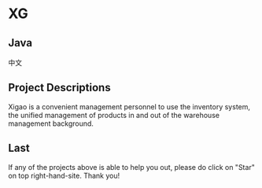 # XG

## Java
中文

## Project Descriptions
Xigao is a convenient management personnel to use the inventory system, the unified management of products in and out of the warehouse management background.

## Last
If any of the projects above is able to help you out, please do click on "Star" on top right-hand-site. Thank you!
